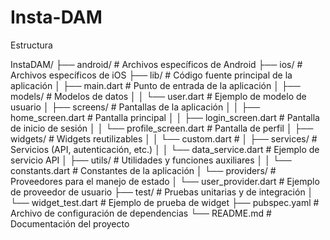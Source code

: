 # Insta-DAM

Estructura

InstaDAM/
├── android/                    # Archivos específicos de Android
├── ios/                        # Archivos específicos de iOS
├── lib/                        # Código fuente principal de la aplicación
│   ├── main.dart               # Punto de entrada de la aplicación
│   ├── models/                 # Modelos de datos
│   │   └── user.dart           # Ejemplo de modelo de usuario
│   ├── screens/                # Pantallas de la aplicación
│   │   ├── home_screen.dart    # Pantalla principal
│   │   ├── login_screen.dart   # Pantalla de inicio de sesión
│   │   └── profile_screen.dart # Pantalla de perfil
│   ├── widgets/                # Widgets reutilizables
│   │   └── custom.dart  # <!--TODO: -->
│   ├── services/               # Servicios (API, autenticación, etc.)
│   │   └── data_service.dart    # Ejemplo de servicio API
│   ├── utils/                  # Utilidades y funciones auxiliares
│   │   └── constants.dart      # Constantes de la aplicación
│   └── providers/              # Proveedores para el manejo de estado
│       └── user_provider.dart  # Ejemplo de proveedor de usuario
├── test/                       # Pruebas unitarias y de integración
│   └── widget_test.dart        # Ejemplo de prueba de widget
├── pubspec.yaml                # Archivo de configuración de dependencias
└── README.md                   # Documentación del proyecto